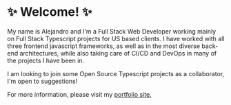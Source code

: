 # ✨ Welcome! ✨

My name is Alejandro and I'm a Full Stack Web Developer working mainly on Full Stack Typescript projects for US based clients. I have worked with all three frontend javascript frameworks, as well as in the most diverse back-end architectures, while also taking care of CI/CD and DevOps in many of the projects I have been in.

I am looking to join some Open Source Typescript projects as a collaborator, I'm open to suggestions!

For more information, please visit my [portfolio site.](https://alejandro.solutions) 
